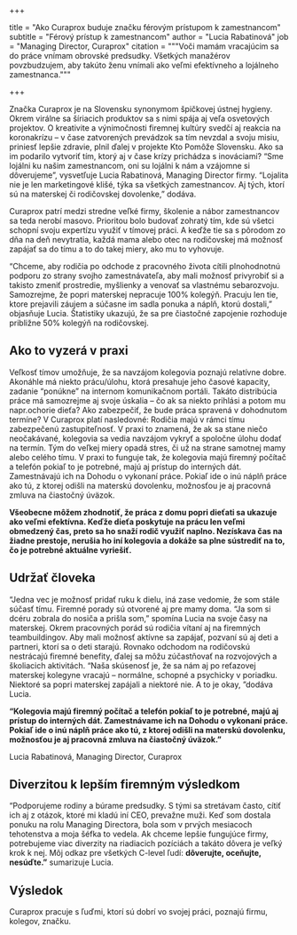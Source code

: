+++

title = "Ako Curaprox buduje značku férovým prístupom k zamestnancom"
subtitle = "Férový prístup k zamestnancom"
author = "Lucia Rabatinová"
job = "Managing Director, Curaprox"
citation = """Voči mamám vracajúcim sa do práce vnímam obrovské predsudky. Všetkých manažérov povzbudzujem, aby takúto
ženu vnímali ako veľmi efektívneho a lojálneho zamestnanca."""

+++

Značka Curaprox je na Slovensku synonymom špičkovej ústnej hygieny. Okrem virálne sa šíriacich produktov sa s nimi spája
aj veľa osvetových projektov. O kreativite a výnimočnosti firemnej kultúry svedčí aj reakcia na koronakrízu – v čase
zatvorených prevádzok sa tím nevzdal a svoju misiu, priniesť lepšie zdravie, plnil ďalej v projekte Kto Pomôže
Slovensku. Ako sa im podarilo vytvoriť tím, ktorý aj v čase krízy prichádza s inováciami? “Sme lojálni ku našim
zamestnancom, oni su lojálni k nám a vzájomne si dôverujeme”, vysvetľuje Lucia Rabatinová, Managing Director firmy.
“Lojalita nie je len marketingové klišé, týka sa všetkých zamestnancov. Aj tých, ktorí sú na materskej či rodičovskej
dovolenke,” dodáva.

Curaprox patrí medzi stredne veľké firmy, školenie a nábor zamestnancov sa teda nerobí masovo. Prioritou bolo budovať
zohratý tím, kde sú všetci schopní svoju expertízu využiť v tímovej práci. A keďže tie sa s pôrodom zo dňa na deň
nevytratia, každá mama alebo otec na rodičovskej má možnosť zapájať sa do tímu a to do takej miery, ako mu to vyhovuje.

“Chceme, aby rodičia po odchode z pracovného života cítili plnohodnotnú podporu zo strany svojho zamestnávateľa, aby
mali možnosť privyrobiť si a takisto zmeniť prostredie, myšlienky a venovať sa vlastnému sebarozvoju. Samozrejme, že
popri materskej nepracuje 100% kolegýň. Pracuju len tie, ktore prejavili záujem a súčasne im sadla ponuka a náplň, ktorú
dostali,” objasňuje Lucia. Štatistiky ukazujú, že sa pre čiastočné zapojenie rozhoduje približne 50% kolegýň na
rodičovskej.

## Ako to vyzerá v praxi

Veľkosť tímov umožňuje, že sa navzájom kolegovia poznajú relatívne dobre. Akonáhle má niekto prácu/úlohu, ktorá
presahuje jeho časové kapacity, zadanie “ponúkne” na internom komunikačnom portáli. Takáto distribúcia práce má
samozrejme aj svoje úskalia – čo ak sa niekto prihlási a potom mu napr.ochorie dieťa? Ako zabezpečiť, že bude práca
spravená v dohodnutom termíne? V Curaprox platí nasledovné: Rodičia majú v rámci tímu zabezpečenú zastupiteľnosť. V
praxi to znamená, že ak sa stane niečo neočakávané, kolegovia sa vedia navzájom vykryť a spoločne úlohu dodať na termín.
Tým do veľkej miery opadá stres, či už na strane samotnej mamy alebo celého tímu. V praxi to funguje tak, že kolegovia
majú firemný počítač a telefón pokiaľ to je potrebné, majú aj prístup do interných dát. Zamestnávajú ich na Dohodu o
vykonaní práce. Pokiaľ ide o inú náplň práce ako tú, z ktorej odišli na materskú dovolenku, možnosťou je aj pracovná
zmluva na čiastočný úväzok.

**Všeobecne môžem zhodnotiť, že práca z domu popri dieťati sa ukazuje ako veľmi efektívna. Keďže dieťa poskytuje na
prácu len veľmi obmedzený čas, preto sa ho snaží rodič využiť naplno. Nezískava čas na žiadne prestoje, nerušia ho iní
kolegovia a dokáže sa plne sústrediť na to, čo je potrebné aktuálne vyriešiť.**

## Udržať človeka

“Jedna vec je možnosť pridať ruku k dielu, iná zase vedomie, že som stále súčasť tímu. Firemné porady sú otvorené aj pre
mamy doma. “Ja som si dcéru zobrala do nosiča a prišla som,” spomína Lucia na svoje časy na materskej. Okrem pracovných
porád sú rodičia vítaní aj na firemných teambuildingov. Aby mali možnosť aktívne sa zapájať, pozvaní sú aj deti a
partneri, ktorí sa o deti starajú. Rovnako odchodom na rodičovskú nestrácajú firemné benefity, ďalej sa môžu zúčastňovať
na rozvojových a školiacich aktivitách. “Naša skúsenosť je, že sa nám aj po reťazovej materskej kolegyne vracajú –
normálne, schopné a psychicky v poriadku. Niektoré sa popri materskej zapájali a niektoré nie. A to je okay, ”dodáva
Lucia.

**“Kolegovia majú firemný počítač a telefón pokiaľ to je potrebné, majú aj prístup do interných dát. Zamestnávame ich na
Dohodu o vykonaní práce. Pokiaľ ide o inú náplň práce ako tú, z ktorej odišli na materskú dovolenku, možnosťou je aj
pracovná zmluva na čiastočný úväzok.”**

Lucia Rabatinová, Managing Director, Curaprox

## Diverzitou k lepším firemným výsledkom

“Podporujeme rodiny a búrame predsudky. S tými sa stretávam často, cítiť ich aj z otázok, ktoré mi kladú iní CEO,
prevažne muži. Keď som dostala ponuku na rolu Managing Directora, bola som v prvých mesiacoch tehotenstva a moja šéfka
to vedela. Ak chceme lepšie fungujúce firmy, potrebujeme viac diverzity na riadiacich pozíciách a takáto dôvera je veľký
krok k nej. Môj odkaz pre všetkých C-level ľudí: **dôverujte, oceňujte, nesúďte.”** sumarizuje Lucia.

## Výsledok

Curaprox pracuje s ľuďmi, ktorí sú dobrí vo svojej práci, poznajú firmu, kolegov, značku.


